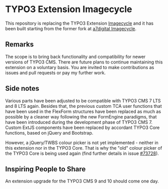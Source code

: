 # TYPO3 Extension Imagecycle

This repository is replacing the TYPO3 Extension
[Imagecycle](https://typo3.org/extensions/repository/view/imagecycle) and it has been built starting from the former fork at [a7digital Imagecycle](https://github.com/a7digital/imagecycle).

## Remarks

The scope is to bring back functionality and compatibility for newer versions of TYPO3 CMS. There are future plans to continue maintaining this extension on a voluntary basis. You are invited to make contributions as issues and pull requests or pay my further work.

## Side notes

Various parts have been adjusted to be compatible with TYPO3 CMS 7 LTS and 8 LTS again. Besides that, the previous custom TCA user functions that have been used in the FlexForm structures have been replaced as much as possible by a cleaner way following the new FormEngine paradigms, that have been introduced during the development phase of TYPO3 CMS 7. Custom ExtJS components have been replaced by accordant TYPO3 Core functions, based on jQuery and Bootstrap.

However, a jQuery/TWBS colour picker is not yet implemented - neither in this extension nor in the TYPO3 Core. That is why the "old" colour picker of the TYPO3 Core is being used again (find further details in issue [#73728](https://forge.typo3.org/issues/73728)).

## Inspiring People to Share

An extension upgrade for the TYPO3 CMS 9 and 10 should come one day.

